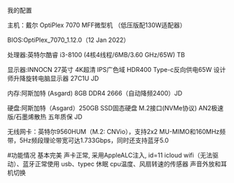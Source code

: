 我的配置

主机：戴尔 OptiPlex 7070 MFF微型机 （低压版配130W适配器）

BIOS:OptiPlex_7070_1.12.0（12 Jan 2022）

处理器:英特尔酷睿 i3-8100 (4核4线程/6MB/3.60 GHz/65W) TB

显示器:INNOCN 27英寸 4K超清 IPS广色域 HDR400 Type-c反向供电65W 设计师升降旋转电脑显示器 27C1U JD

内存:阿斯加特 (Asgard) 8GB DDR4 2666（自动降频2400）JD

硬盘:阿斯加特（Asgard）250GB SSD固态硬盘 M.2接口(NVMe协议) AN2极速版/石墨烯散热 五年质保 JD

无线网卡：英特尔9560HUM（M.2: CNVio），支持2x2 MU-MIMO和160MHz频带，5Hz频段理论带宽可达1.733Gbps，同时还支持蓝牙5.0


#功能情况
基本完美
声卡正常, 采用AppleALC注入, id=11
icloud
wifi（无法驱动）、蓝牙正常使用
usb、typec
休眠
cpu温度、风扇转速的传感器
声音外放和耳机切换
